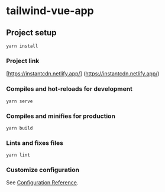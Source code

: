 # tailwind-vue-app

## Project setup
```
yarn install
```

### Project link 

[https://instantcdn.netlify.app/] (https://instantcdn.netlify.app/)

### Compiles and hot-reloads for development
```
yarn serve
```

### Compiles and minifies for production
```
yarn build
```

### Lints and fixes files
```
yarn lint
```

### Customize configuration
See [Configuration Reference](https://cli.vuejs.org/config/).
